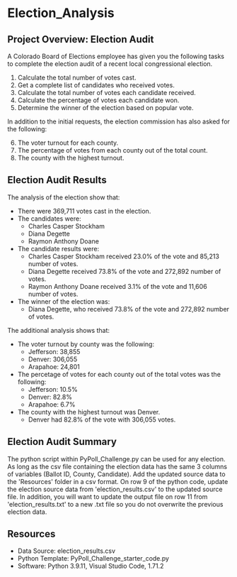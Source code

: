 # Election_Analysis


## Project Overview: Election Audit
A Colorado Board of Elections employee has given you the following tasks to complete the election audit of a recent local congressional election.

1. Calculate the total number of votes cast.
2. Get a complete list of candidates who received votes.
3. Calculate the total number of votes each candidate received. 
4. Calculate the percentage of votes each candidate won.
5. Determine the winner of the election based on popular vote.

In addition to the initial requests, the election commission has also asked for the following:

6. The voter turnout for each county.
7. The percentage of votes from each county out of the total count.
8. The county with the highest turnout. 

## Election Audit Results

The analysis of the election show that:
- There were 369,711 votes cast in the election.
- The candidates were:
  - Charles Casper Stockham
  - Diana Degette
  - Raymon Anthony Doane
- The candidate results were:
  - Charles Casper Stockham received 23.0% of the vote and 85,213 number of votes.
  - Diana Degette received 73.8% of the vote and 272,892 number of votes.
  - Raymon Anthony Doane received 3.1% of the vote and 11,606 number of votes.
- The winner of the election was:
  - Diana Degette, who received 73.8% of the vote and 272,892 number of votes.

The additional analysis shows that:
- The voter turnout by county was the following:
  - Jefferson: 38,855
  - Denver: 306,055
  - Arapahoe: 24,801
- The percetage of votes for each county out of the total votes was the following:
  - Jefferson: 10.5%
  - Denver: 82.8%
  - Arapahoe: 6.7%
- The county with the highest turnout was Denver. 
  - Denver had 82.8% of the vote with 306,055 votes.

## Election Audit Summary

The python script within PyPoll_Challenge.py can be used for any election. As long as the csv file containing the election data has the same 3 columns of variables (Ballot ID, County, Candidate). Add the updated source data to the 'Resources' folder in a csv format. On row 9 of the python code, update the election source data from 'election_results.csv' to the updated source file. In addition, you will want to update the output file on row 11 from 'election_results.txt' to a new .txt file so you do not overwrite the previous election data. 


## Resources
- Data Source: election_results.csv
- Python Template: PyPoll_Challenge_starter_code.py
- Software: Python 3.9.11, Visual Studio Code, 1.71.2
